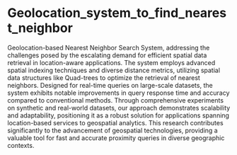 # Geolocation_system_to_find_nearest_neighbor
Geolocation-based Nearest Neighbor Search System, addressing the challenges posed by the escalating demand for efficient spatial data retrieval in location-aware applications. The system employs advanced spatial indexing techniques and diverse distance metrics, utilizing spatial data structures like Quad-trees to optimize the retrieval of nearest neighbors. Designed for real-time queries on large-scale datasets, the system exhibits notable improvements in query response time and accuracy compared to conventional methods. Through comprehensive experiments on synthetic and real-world datasets, our approach demonstrates scalability and adaptability, positioning it as a robust solution for applications spanning location-based services to geospatial analytics. This research contributes significantly to the advancement of geospatial technologies, providing a valuable tool for fast and accurate proximity queries in diverse geographic contexts.
